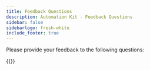 ```yaml
---
title: Feedback Questions
description: Automation Kit - Feedback Questions
sidebar: false
sidebarlogo: fresh-white
include_footer: true
---
```

Please provide your feedback to the following questions:

{{<questions  name="feedback.json" completed="Thank you for completing questions" showNavigationButtons=false  >}}
